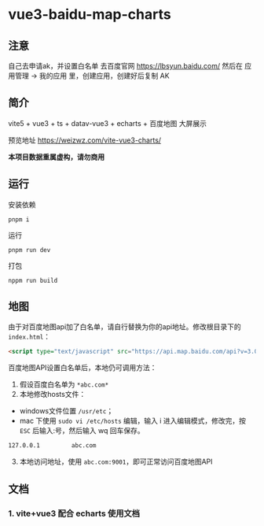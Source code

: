# vue3-baidu-map-charts

## 注意
自己去申请ak，并设置白名单
去百度官网 https://lbsyun.baidu.com/ 然后在 应用管理 -> 我的应用 里，创建应用，创建好后复制 AK
## 简介

vite5 + vue3 + ts + datav-vue3 + echarts + 百度地图 大屏展示

预览地址 https://weizwz.com/vite-vue3-charts/

**本项目数据重属虚构，请勿商用**

## 运行

安装依赖
```shell
pnpm i
```

运行
```shell
pnpm run dev
```

打包
```shell
nppm run build
```

## 地图
由于对百度地图api加了白名单，请自行替换为你的api地址。修改根目录下的 `index.html`：
```html
<script type="text/javascript" src="https://api.map.baidu.com/api?v=3.0&ak=你的ak"></script>
```
百度地图API设置白名单后，本地仍可调用方法：
1. 假设百度白名单为 `*abc.com*`
2. 本地修改hosts文件：
  - windows文件位置 `/usr/etc`；
  - mac 下使用 `sudo vi /etc/hosts` 编辑，输入 i 进入编辑模式，修改完，按 `ESC` 后输入:号，然后输入 wq 回车保存。
  ```txt
  127.0.0.1         abc.com
  ```
3. 本地访问地址，使用 `abc.com:9001`，即可正常访问百度地图API

## 文档
### 1. vite+vue3 配合 echarts 使用文档